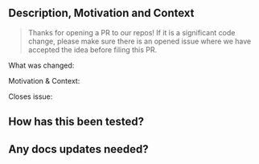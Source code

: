 <!--- Reminder to change the title 👆 -->

## Description, Motivation and Context

<!--- For External Contributors -->
> Thanks for opening a PR to our repos! If it is a significant code change, please make sure there is an
> opened issue where we have accepted the idea before filing this PR.

<!--- For All Contributors -->

What was changed:

Motivation & Context:

<!--- If it fixes an open issue, please link to the issue here. -->
Closes issue: 

## How has this been tested?
<!--- Please describe how you tested your changes/how we can test them -->


## Any docs updates needed?
<!--- update docs/README in this repo if applicable, or point out where to update docs.temporal.io -->
